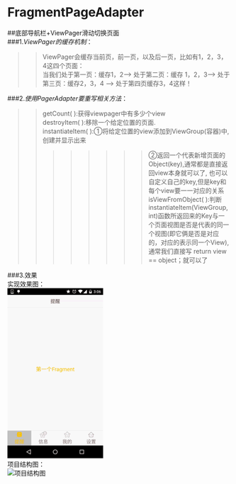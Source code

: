 # FragmentPageAdapter
##底部导航栏+ViewPager滑动切换页面  
###1.*ViewPager的缓存机制*：   
>>ViewPager会缓存当前页，前一页，以及后一页，比如有1，2，3，4这四个页面：  
>>当我们处于第一页：缓存1，2——> 处于第二页：缓存 1，2，3——> 处于第三页：缓存2，3，4 ——> 处于第四页缓存3，4这样！  
  
    
###2.*使用PagerAdapter要重写相关方法*：  
>>getCount( ):获得viewpager中有多少个view  
>>destroyItem( ):移除一个给定位置的页面.  
>>instantiateItem( ):①将给定位置的view添加到ViewGroup(容器)中,创建并显示出来 
>>>>>>>>②返回一个代表新增页面的Object(key),通常都是直接返回view本身就可以了, 也可以自定义自己的key,但是key和每个view要一一对应的关系  
>>isViewFromObject( ):判断instantiateItem(ViewGroup, int)函数所返回来的Key与一个页面视图是否是代表的同一个视图(即它俩是否是对应的，对应的表示同一个View),通常我们直接写 return view == object；就可以了  
  
  ###3.效果  
  实现效果图：  
  ![实现效果图](https://raw.githubusercontent.com/paranoia0618/image/master/85621650.gif)  
  项目结构图：  
  ![项目结构图](http://www.runoob.com/wp-content/uploads/2015/08/383165.jpg)
  
  
